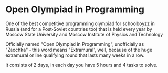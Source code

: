 # Open Olympiad in Programming

One of the best competitive programming olympiad for schoolboyzz in Russia (and for a Post-Soviet countries too) that is held every year by Moscow State University and Moscow Institute of Physics and Technology

Officially named "Open Olympiad in Programming", unofficially as "Zaochka" - this word means "Extramural", well, because of the huge extramural online qualifying round that lasts many weeks in a row.

It consists of 2 days, in each day you have 5 hours and 4 tasks to solve.